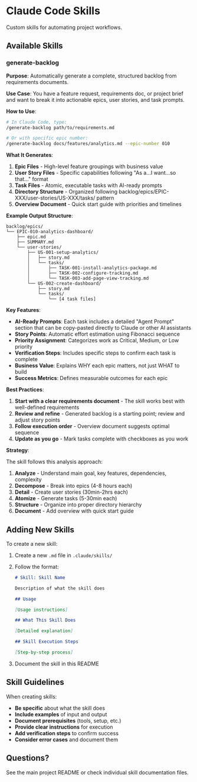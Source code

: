 # Claude Code Skills

Custom skills for automating project workflows.

## Available Skills

### generate-backlog

**Purpose**: Automatically generate a complete, structured backlog from requirements documents.

**Use Case**: You have a feature request, requirements doc, or project brief and want to break it into actionable epics, user stories, and task prompts.

**How to Use**:

```bash
# In Claude Code, type:
/generate-backlog path/to/requirements.md

# Or with specific epic number:
/generate-backlog docs/features/analytics.md --epic-number 010
```

**What It Generates**:

1. **Epic Files** - High-level feature groupings with business value
2. **User Story Files** - Specific capabilities following "As a...I want...so that..." format
3. **Task Files** - Atomic, executable tasks with AI-ready prompts
4. **Directory Structure** - Organized following backlog/epics/EPIC-XXX/user-stories/US-XXX/tasks/ pattern
5. **Overview Document** - Quick start guide with priorities and timelines

**Example Output Structure**:

```
backlog/epics/
└── EPIC-010-analytics-dashboard/
    ├── epic.md
    ├── SUMMARY.md
    └── user-stories/
        ├── US-001-setup-analytics/
        │   ├── story.md
        │   └── tasks/
        │       ├── TASK-001-install-analytics-package.md
        │       ├── TASK-002-configure-tracking.md
        │       └── TASK-003-add-page-view-tracking.md
        └── US-002-create-dashboard/
            ├── story.md
            └── tasks/
                └── [4 task files]
```

**Key Features**:

- **AI-Ready Prompts**: Each task includes a detailed "Agent Prompt" section that can be copy-pasted directly to Claude or other AI assistants
- **Story Points**: Automatic effort estimation using Fibonacci sequence
- **Priority Assignment**: Categorizes work as Critical, Medium, or Low priority
- **Verification Steps**: Includes specific steps to confirm each task is complete
- **Business Value**: Explains WHY each epic matters, not just WHAT to build
- **Success Metrics**: Defines measurable outcomes for each epic

**Best Practices**:

1. **Start with a clear requirements document** - The skill works best with well-defined requirements
2. **Review and refine** - Generated backlog is a starting point; review and adjust story points
3. **Follow execution order** - Overview document suggests optimal sequence
4. **Update as you go** - Mark tasks complete with checkboxes as you work

**Strategy**:

The skill follows this analysis approach:

1. **Analyze** - Understand main goal, key features, dependencies, complexity
2. **Decompose** - Break into epics (4-8 hours each)
3. **Detail** - Create user stories (30min-2hrs each)
4. **Atomize** - Generate tasks (5-30min each)
5. **Structure** - Organize into proper directory hierarchy
6. **Document** - Add overview with quick start guide

## Adding New Skills

To create a new skill:

1. Create a new `.md` file in `.claude/skills/`
2. Follow the format:

   ```markdown
   # Skill: Skill Name

   Description of what the skill does

   ## Usage

   [Usage instructions]

   ## What This Skill Does

   [Detailed explanation]

   ## Skill Execution Steps

   [Step-by-step process]
   ```

3. Document the skill in this README

## Skill Guidelines

When creating skills:

- **Be specific** about what the skill does
- **Include examples** of input and output
- **Document prerequisites** (tools, setup, etc.)
- **Provide clear instructions** for execution
- **Add verification steps** to confirm success
- **Consider error cases** and document them

## Questions?

See the main project README or check individual skill documentation files.

